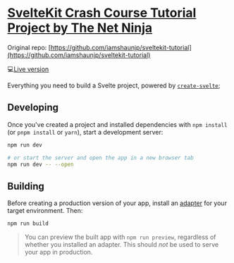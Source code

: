 # [SvelteKit Crash Course Tutorial Project by The Net Ninja](https://www.youtube.com/watch?v=_M-iOKo4FnE)

Original repo: [https://github.com/iamshaunjp/sveltekit-tutorial](https://github.com/iamshaunjp/sveltekit-tutorial)

💻[Live version](https://romantic-wing-2dde24.netlify.app/)

Everything you need to build a Svelte project, powered by [`create-svelte`](https://github.com/sveltejs/kit/tree/master/packages/create-svelte);

## Developing

Once you've created a project and installed dependencies with `npm install` (or `pnpm install` or `yarn`), start a development server:

```bash
npm run dev

# or start the server and open the app in a new browser tab
npm run dev -- --open
```

## Building

Before creating a production version of your app, install an [adapter](https://kit.svelte.dev/docs#adapters) for your target environment. Then:

```bash
npm run build
```

> You can preview the built app with `npm run preview`, regardless of whether you installed an adapter. This should _not_ be used to serve your app in production.
